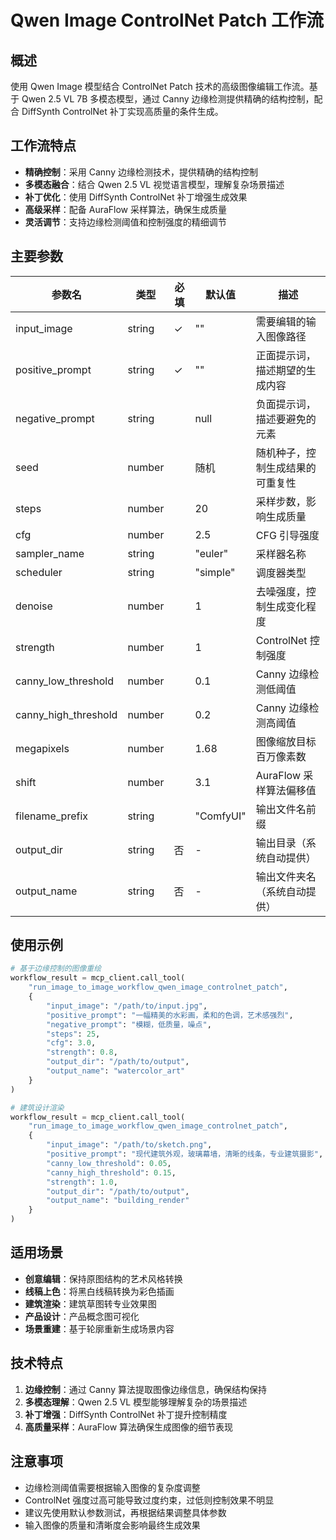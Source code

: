 # Qwen Image ControlNet Patch 工作流

## 概述

使用 Qwen Image 模型结合 ControlNet Patch 技术的高级图像编辑工作流。基于 Qwen 2.5 VL 7B 多模态模型，通过 Canny 边缘检测提供精确的结构控制，配合 DiffSynth ControlNet 补丁实现高质量的条件生成。

## 工作流特点

- **精确控制**：采用 Canny 边缘检测技术，提供精确的结构控制
- **多模态融合**：结合 Qwen 2.5 VL 视觉语言模型，理解复杂场景描述
- **补丁优化**：使用 DiffSynth ControlNet 补丁增强生成效果
- **高级采样**：配备 AuraFlow 采样算法，确保生成质量
- **灵活调节**：支持边缘检测阈值和控制强度的精细调节

## 主要参数

| 参数名 | 类型 | 必填 | 默认值 | 描述 |
|--------|------|------|--------|------|
| input_image | string | ✓ | "" | 需要编辑的输入图像路径 |
| positive_prompt | string | ✓ | "" | 正面提示词，描述期望的生成内容 |
| negative_prompt | string |  | null | 负面提示词，描述要避免的元素 |
| seed | number |  | 随机 | 随机种子，控制生成结果的可重复性 |
| steps | number |  | 20 | 采样步数，影响生成质量 |
| cfg | number |  | 2.5 | CFG 引导强度 |
| sampler_name | string |  | "euler" | 采样器名称 |
| scheduler | string |  | "simple" | 调度器类型 |
| denoise | number |  | 1 | 去噪强度，控制生成变化程度 |
| strength | number |  | 1 | ControlNet 控制强度 |
| canny_low_threshold | number |  | 0.1 | Canny 边缘检测低阈值 |
| canny_high_threshold | number |  | 0.2 | Canny 边缘检测高阈值 |
| megapixels | number |  | 1.68 | 图像缩放目标百万像素数 |
| shift | number |  | 3.1 | AuraFlow 采样算法偏移值 |
| filename_prefix | string |  | "ComfyUI" | 输出文件名前缀 |
| output_dir | string | 否 | - | 输出目录（系统自动提供） |
| output_name | string | 否 | - | 输出文件夹名（系统自动提供） |

## 使用示例

```python
# 基于边缘控制的图像重绘
workflow_result = mcp_client.call_tool(
    "run_image_to_image_workflow_qwen_image_controlnet_patch",
    {
        "input_image": "/path/to/input.jpg",
        "positive_prompt": "一幅精美的水彩画，柔和的色调，艺术感强烈",
        "negative_prompt": "模糊，低质量，噪点",
        "steps": 25,
        "cfg": 3.0,
        "strength": 0.8,
        "output_dir": "/path/to/output",
        "output_name": "watercolor_art"
    }
)

# 建筑设计渲染
workflow_result = mcp_client.call_tool(
    "run_image_to_image_workflow_qwen_image_controlnet_patch",
    {
        "input_image": "/path/to/sketch.png",
        "positive_prompt": "现代建筑外观，玻璃幕墙，清晰的线条，专业建筑摄影",
        "canny_low_threshold": 0.05,
        "canny_high_threshold": 0.15,
        "strength": 1.0,
        "output_dir": "/path/to/output",
        "output_name": "building_render"
    }
)
```

## 适用场景

- **创意编辑**：保持原图结构的艺术风格转换
- **线稿上色**：将黑白线稿转换为彩色插画
- **建筑渲染**：建筑草图转专业效果图
- **产品设计**：产品概念图可视化
- **场景重建**：基于轮廓重新生成场景内容

## 技术特点

1. **边缘控制**：通过 Canny 算法提取图像边缘信息，确保结构保持
2. **多模态理解**：Qwen 2.5 VL 模型能够理解复杂的场景描述
3. **补丁增强**：DiffSynth ControlNet 补丁提升控制精度
4. **高质量采样**：AuraFlow 算法确保生成图像的细节表现

## 注意事项

- 边缘检测阈值需要根据输入图像的复杂度调整
- ControlNet 强度过高可能导致过度约束，过低则控制效果不明显
- 建议先使用默认参数测试，再根据结果调整具体参数
- 输入图像的质量和清晰度会影响最终生成效果